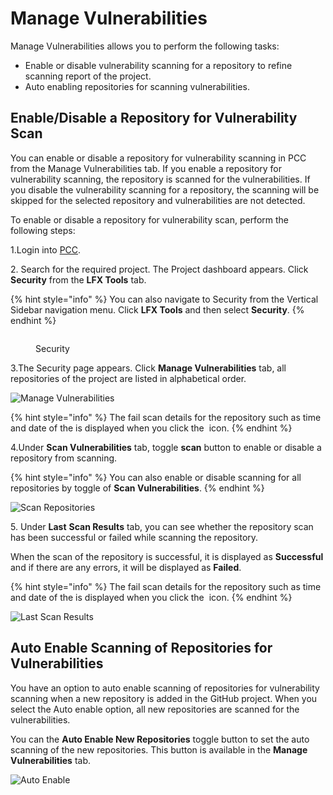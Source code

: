 # Manage Vulnerabilities

Manage Vulnerabilities allows you to perform the following tasks:

* Enable or disable vulnerability scanning for a repository to refine scanning report of the project.
* Auto enabling repositories for scanning vulnerabilities.

## **Enable/Disable a Repository for Vulnerability Scan**

You can enable or disable a repository for vulnerability scanning in PCC from the Manage Vulnerabilities tab. If you enable a repository for vulnerability scanning, the repository is scanned for the vulnerabilities. If you disable the vulnerability scanning for a repository, the scanning will be skipped for the selected repository and vulnerabilities are not detected.

To enable or disable a repository for vulnerability scan, perform the following steps:

1.Login into [PCC](https://projectadmin.lfx.linuxfoundation.org).

2\. Search for the required project. The Project dashboard appears. Click **Security** from the **LFX Tools** tab.

{% hint style="info" %}
You can also navigate to Security from the Vertical Sidebar navigation menu. Click **LFX Tools** and then select **Security**.
{% endhint %}

<figure><img src="../../../../.gitbook/assets/Sec2 (3).png" alt=""><figcaption><p>Security</p></figcaption></figure>

3.The Security page appears. Click **Manage Vulnerabilities** tab, all repositories of the project are listed in alphabetical order.

![Manage Vulnerabilities](../../../../.gitbook/assets/MV.png)

{% hint style="info" %}
The fail scan details for the repository such as time and date of the is displayed when you click the <img src="../../../../.gitbook/assets/Info.png" alt="" data-size="line"> icon.
{% endhint %}

4.Under **Scan Vulnerabilities** tab, toggle **scan** button to enable or disable a repository from scanning.

{% hint style="info" %}
You can also enable or disable scanning for all repositories by toggle of **Scan Vulnerabilities**.
{% endhint %}

![Scan Repositories](../../../../.gitbook/assets/MV2.png)

5\. Under **Last** **Scan Results** tab, you can see whether the repository scan has been successful or failed while scanning the repository.

When the scan of the repository is successful, it is displayed as **Successful** and if there are any errors, it will be displayed as **Failed**.

{% hint style="info" %}
The fail scan details for the repository such as time and date of the is displayed when you click the <img src="../../../../.gitbook/assets/Info (1).png" alt="" data-size="line"> icon.
{% endhint %}

![Last Scan Results](../../../../.gitbook/assets/MV3.png)

## Auto Enable Scanning of Repositories for Vulnerabilities <a href="#auto-enable-scanning-of-repositories-for-vulnerabilities" id="auto-enable-scanning-of-repositories-for-vulnerabilities"></a>

You have an option to auto enable scanning of repositories for vulnerability scanning when a new repository is added in the GitHub project. When you select the Auto enable option, all new repositories are scanned for the vulnerabilities.

You can the **Auto Enable New Repositories** toggle button to set the auto scanning of the new repositories. This button is available in the **Manage Vulnerabilities** tab.

![Auto Enable](../../../../.gitbook/assets/MV4.png)
